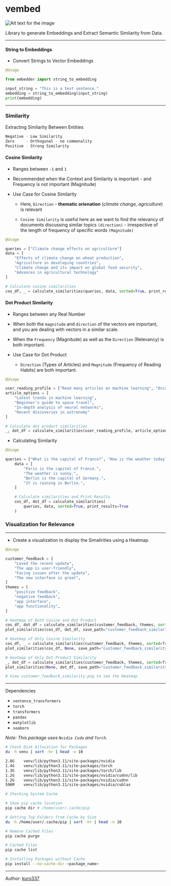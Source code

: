# vembed

![Alt text for the image](assets/vembed.jpg)


Library to generate Embeddings and Extract Semantic Similarity from Data.

<hr/>

#### String to Embeddings 

- Convert Strings to Vector Embeddings



```py
@Usage

from embedder import string_to_embedding

input_string = "This is a test sentence."
embedding = string_to_embedding(input_string)
print(embedding)
```
<hr/>

### Similarity 

Extracting Similarity Between Entities

```bash
Negative - Low Similarity
Zero     - Orthogonal - no commonality
Positive - Strong Similarity 
```

#### Cosine Similarity 

  - Ranges between `-1` and `1`

  - Recommended when the Context and Similarity is important - and Frequency is not important (Magnitude)


- Use Case for Cosine Similarity 
  
  - Here, `Direction` - **thematic orienation** (*climate change, agriculture*) is relevant 

  - `Cosine Similarity` is useful here as we want to find the relevancy of documents discussing similar topics `(direction)` - irrespective of the length of frequency of specific words `(Magnitude)`


```py
@Usage

queries = ["Climate change effects on agriculture"]
data = [
    "Effects of climate change on wheat production",
    "Agriculture in developing countries",
    "Climate change and its impact on global food security",
    "Advances in agricultural technology"
]

# Calculate cosine similarities
cos_df, _ = calculate_similarities(queries, data, sorted=True, print_results=True)
```

#### Dot Product Similarity 

  - Ranges between any Real Number 

  - When both the `magnitude` and `direction` of the vectors are important, and you are dealing with vectors in a similar scale.

  - When the `Frequency` (Magnitude) as well as the `Direction` (Relevancy) is both important.

- Use Case for Dot Product 
  
  - `Direction` (Types of Articles) and `Magnitude` (Frequency of Reading Habits) are both important.

```py
@Usage

user_reading_profile = ["Read many articles on machine learning", "Occasionally reads about space exploration"]
article_options = [
    "Latest trends in machine learning",
    "Beginner's guide to space travel",
    "In-depth analysis of neural networks",
    "Recent discoveries in astronomy"
]

# Calculate dot product similarities
_, dot_df = calculate_similarities(user_reading_profile, article_options, sorted=True, print_results=True)


```


- Calculating Similarity

```py
@Usage

queries = ["What is the capital of France?", "How is the weather today?"]
    data = [
        "Paris is the capital of France.",
        "The weather is sunny.",
        "Berlin is the capital of Germany.",
        "It is raining in Berlin.",
    ]

    # Calculate similarities and Print Results
    cos_df, dot_df = calculate_similarities(
        queries, data, sorted=True, print_results=True
    )
```

### Visualization for Relevance 

<hr/>

- Create a visualization to display the Simalirities using a Heatmap.

```py
@Usage

customer_feedback = [
    "Loved the recent update",
    "The app is user-friendly",
    "Facing issues after the update",
    "The new interface is great",
]
themes = [
    "positive feedback",
    "negative feedback",
    "app interface",
    "app functionality",
]

# Heatmap of Both Cosine and Dot Product
cos_df, dot_df = calculate_similarities(customer_feedback, themes, sorted=True)
plot_similarities(cos_df, dot_df, save_path="customer_feedback_similarity.png")

# Heatmap of Only Cosine Similarity
cos_df, _ = calculate_similarities(customer_feedback, themes, sorted=True)
plot_similarities(cos_df, None, save_path="customer_feedback_similarity.png")

# Heatmap of Only Dot Product Similarity
_, dot_df = calculate_similarities(customer_feedback, themes, sorted=True)
plot_similarities(None, dot_df, save_path="customer_feedback_similarity.png")

# View customer_feedback_similarity.png to see the Heatmap
```

<hr/>

Dependencies
- `sentence_transformers`
- `torch`
- `transformers`
- `pandas`
- `matplotlib`
- `seaborn`

*Note: This package uses `Nvidia Cuda` and `Torch`.*

```bash
# Check Disk Allocation for Packages 
du -h venv | sort -hr | head -n 10

2.8G    venv/lib/python3.11/site-packages/nvidia
1.4G    venv/lib/python3.11/site-packages/torch
1.3G    venv/lib/python3.11/site-packages/torch/lib
1.2G    venv/lib/python3.11/site-packages/nvidia/cudnn/lib
1.2G    venv/lib/python3.11/site-packages/nvidia/cudnn
596M    venv/lib/python3.11/site-packages/nvidia/cublas

# Checking System Cache

# Show pip cache location
pip cache dir # /home/user/.cache/pip

# Getting Top Folders from Cache by Size
du -h /home/user/.cache/pip | sort -hr | head -n 10

# Remove Cached Files
pip cache purge 

# Cached Files
pip cache list

# Installing Packages without Cache
pip install --no-cache-dir <package_name>
```
<hr/>

Author: [kuro337](https://github.com/kuro337)
